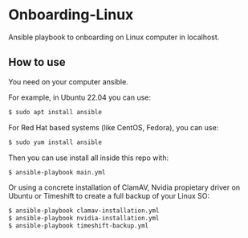 # Onboarding-Linux
Ansible playbook to onboarding on Linux computer in localhost.


## How to use

You need on your computer ansible. 

For example, in Ubuntu 22.04 you can use:

```sh
$ sudo apt install ansible
```

For Red Hat based systems (like CentOS, Fedora), you can use:

```sh
$ sudo yum install ansible
```

Then you can use install all inside this repo with:

```sh
$ ansible-playbook main.yml
```

Or using a concrete installation of ClamAV, Nvidia propietary driver on Ubuntu or Timeshift to create a full backup of your Linux SO:

```sh
$ ansible-playbook clamav-installation.yml
$ ansible-playbook nvidia-installation.yml
$ ansible-playbook timeshift-backup.yml
```

